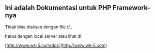 ## Ini adalah Dokumentasi untuk PHP Framework-nya

Tidak bisa diakses dengan  file://..

harus dengan local server atau lihat di 

[http://www.wk-5.com/doc](http://www.wk-5.com)
